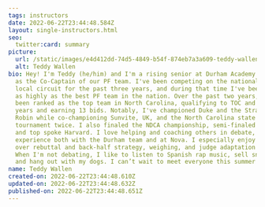 ```yaml
---
tags: instructors
date: 2022-06-22T23:44:48.584Z
layout: single-instructors.html
seo:
  twitter:card: summary
picture:
  url: /static/images/e4d412dd-74d5-4849-b54f-874eb7a3a609-teddy-wallen.jpeg
  alt: Teddy Wallen
bio: Hey! I'm Teddy (he/him) and I'm a rising senior at Durham Academy as well
  as the Co-Captain of our PF team. I've been competing on the national and
  local circuit for the past three years, and during that time I've been ranked
  as highly as the best PF team in the nation. Over the past two years, I've
  been ranked as the top team in North Carolina, qualifying to TOC and NSDA both
  years and earning 13 bids. Notably, I've championed Duke and the Strake Round
  Robin while co-championing Sunvite, UK, and the North Carolina state
  tournament twice. I also finaled the NDCA championship, semi-finaled Emory,
  and top spoke Harvard. I love helping and coaching others in debate, and have
  experience both with the Durham team and at Nova. I especially enjoy going
  over rebuttal and back-half strategy, weighing, and judge adaptation skills.
  When I'm not debating, I like to listen to Spanish rap music, sell sneakers,
  and hang out with my dogs. I can’t wait to meet everyone this summer!
name: Teddy Wallen
created-on: 2022-06-22T23:44:48.610Z
updated-on: 2022-06-22T23:44:48.632Z
published-on: 2022-06-22T23:44:48.651Z
---
```

